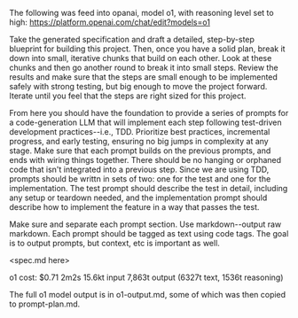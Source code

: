 The following was feed into opanai, model o1, with reasoning level set to high:
https://platform.openai.com/chat/edit?models=o1

Take the generated specification and draft a detailed, step-by-step blueprint for building this project. Then, once you have a solid plan, break it down into small, iterative chunks that build on each other. Look at these chunks and then go another round to break it into small steps. Review the results and make sure that the steps are small enough to be implemented safely with strong testing, but big enough to move the project forward. Iterate until you feel that the steps are right sized for this project.

From here you should have the foundation to provide a series of prompts for a code-generation LLM that will implement each step following test-driven development practices--i.e., TDD. Prioritize best practices, incremental progress, and early testing, ensuring no big jumps in complexity at any stage. Make sure that each prompt builds on the previous prompts, and ends with wiring things together. There should be no hanging or orphaned code that isn't integrated into a previous step.
Since we are using TDD, prompts should be writtn in sets of two: one for the test and one for the implementation. The test prompt should describe the test in detail, including any setup or teardown needed, and the implementation prompt should describe how to implement the feature in a way that passes the test. 

Make sure and separate each prompt section. Use markdown--output raw markdown. Each prompt should be tagged as text using code tags. The goal is to output prompts, but context, etc is important as well.

<spec.md here>

o1 cost: $0.71
2m2s
15.6kt input
7,863t output (6327t text, 1536t reasoning)

The full o1 model output is in o1-output.md, some of which was then copied
to prompt-plan.md.
